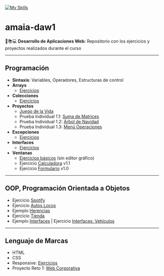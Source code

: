 [![My Skills](https://skillicons.dev/icons?i=java,eclipse,html,css,vscode,git,github&theme=light)](https://skillicons.dev)

# amaia-daw1
📖📚💻 **Desarrollo de Aplicaciones Web:** Repositorio con los ejercicios y proyectos realizados durante el curso

---

## Programación

* **Sintaxis**: Variables, Operadores, Estructuras de control
* **Arrays**
  * [Ejercicios](1_arrays)
* **Colecciones**
  * [Ejercicios](2_colecciones)
* **Proyectos**
  * [Juego de la Vida](juegoConway/src/juegoConway/App.java)
  * Prueba Individual 1.1: [Suma de Matrices](4_pruebaIndividual/01SumaMatrices/src/Main.java)
  * Prueba Individual 1.2: [Árbol de Navidad](4_pruebaIndividual/02ArbolNavidad/src/Main.java)
  * Prueba Individual 1.3: [Menú Operaciones](4_pruebaIndividual/ExamenExtra/src)
* **Excepciones**
  * [Ejercicios](5_excepciones)
* **Interfaces**
  * [Ejercicios](6_interfaces)
* **Ventanas**
  * [Ejercicios básicos](8_ventanas) (sin editor gráfico)
  * Ejercicio [Calculadora](8_ventanas/calculadora/src) v1.1
  * Ejercicio [Formulario](8_ventanas/formulario/src) v1.0

   
---

## OOP, Programación Orientada a Objetos
- Ejercicio [Spotify](oop/01Spotify)
- Ejercicio [Autos Locos](oop/02AutosLocos)
- Ejemplo [Herencias](oop/03Herencia)
- Ejercicio [Tienda](oop/04Tienda)
- Ejemplo [Interfaces](oop/05Interfaces) | Ejercicio [Interfaces: Vehículos](oop/06Interfaces_vehiculos)

---

## Lenguaje de Marcas
- HTML
- CSS
- Responsive: [Ejercicios](lenguaje_marcas/ejercicios-responsive)
- Proyecto Reto 1: [Web Corporativa](https://github.com/amaiagb/web-reto1)

